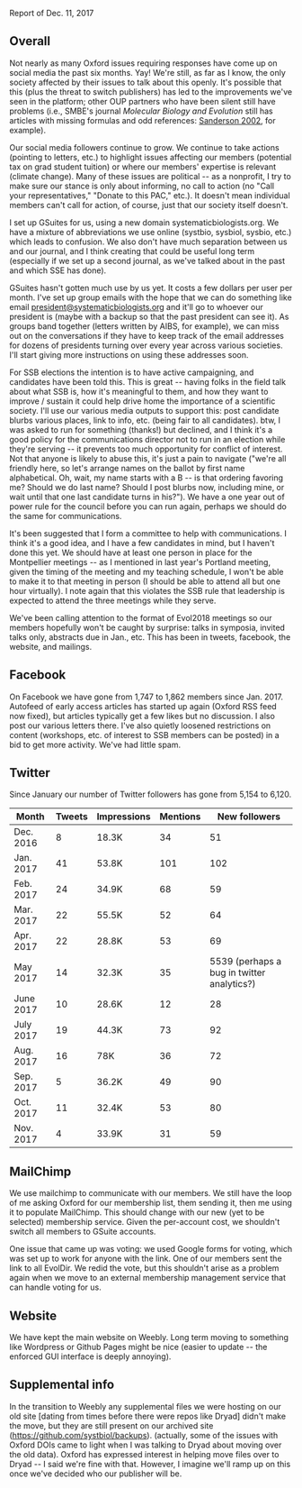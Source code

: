 Report of Dec. 11, 2017

## Overall

Not nearly as many Oxford issues requiring responses have come up on social media the past six months. Yay! We're still, as far as I know, the only society affected by their issues to talk about this openly. It's possible that this (plus the threat to switch publishers) has led to the improvements we've seen in the platform; other OUP partners who have been silent still have problems (i.e., SMBE's journal *Molecular Biology and Evolution* still has articles with missing formulas and odd references: [Sanderson 2002](https://academic.oup.com/mbe/article/19/1/101/1066733), for example).

Our social media followers continue to grow. We continue to take actions (pointing to letters, etc.) to highlight issues affecting our members (potential tax on grad student tuition) or where our members' expertise is relevant (climate change). Many of these issues are political -- as a nonprofit, I try to make sure our stance is only about informing, no call to action (no "Call your representatives," "Donate to this PAC," etc.). It doesn't mean individual members can't call for action, of course, just that our society itself doesn't.

I set up GSuites for us, using a new domain systematicbiologists.org. We have a mixture of abbreviations we use online (systbio, sysbiol, sysbio, etc.) which leads to confusion. We also don't have much separation between us and our journal, and I think creating that could be useful long term (especially if we set up a second journal, as we've talked about in the past and which SSE has done).

GSuites hasn't gotten much use by us yet. It costs a few dollars per user per month. I've set up group emails with the hope that we can do something like email president@systematicbiologists.org and it'll go to whoever our president is (maybe with a backup so that the past president can see it). As groups band together (letters written by AIBS, for example), we can miss out on the conversations if they have to keep track of the email addresses for dozens of presidents turning over every year across various societies. I'll start giving more instructions on using these addresses soon.

For SSB elections the intention is to have active campaigning, and candidates have been told this. This is great -- having folks in the field talk about what SSB is, how it's meaningful to them, and how they want to improve / sustain it could help drive home the importance of a scientific society. I'll use our various media outputs to support this: post candidate blurbs various places, link to info, etc. (being fair to all candidates). btw, I was asked to run for something (thanks!) but declined, and I think it's a good policy for the communications director not to run in an election while they're serving -- it prevents too much opportunity for conflict of interest. Not that anyone is likely to abuse this, it's just a pain to navigate ("we're all friendly here, so let's arrange names on the ballot by first name alphabetical. Oh, wait, my name starts with a B -- is that ordering favoring me? Should we do last name? Should I post blurbs now, including mine, or wait until that one last candidate turns in his?"). We have a one year out of power rule for the council before you can run again, perhaps we should do the same for communications.

It's been suggested that I form a committee to help with communications. I think it's a good idea, and I have a few candidates in mind, but I haven't done this yet. We should have at least one person in place for the Montpellier meetings -- as I mentioned in last year's Portland meeting, given the timing of the meeting and my teaching schedule, I won't be able to make it to that meeting in person (I should be able to attend all but one hour virtually). I note again that this violates the SSB rule that leadership is expected to attend the three meetings while they serve.

We've been calling attention to the format of Evol2018 meetings so our members hopefully won't be caught by surprise: talks in symposia, invited talks only, abstracts due in Jan., etc. This has been in tweets, facebook, the website, and mailings. 

## Facebook

On Facebook we have gone from 1,747 to 1,862 members since Jan. 2017. Autofeed of early access articles has started up again (Oxford RSS feed now fixed), but articles typically get a few likes but no discussion. I also post our various letters there. I've also quietly loosened restrictions on content (workshops, etc. of interest to SSB members can be posted) in a bid to get more activity. We've had little spam.

## Twitter

Since January our number of Twitter followers has gone from 5,154 to 6,120.

| Month     | Tweets | Impressions | Mentions | New followers                              |
| --------- | ------ | ----------- | -------- | ------------------------------------------ |
| Dec. 2016 | 8      | 18.3K       | 34       | 51                                         |
| Jan. 2017 | 41     | 53.8K       | 101      | 102                                        |
| Feb. 2017 | 24     | 34.9K       | 68       | 59                                         |
| Mar. 2017 | 22     | 55.5K       | 52       | 64                                         |
| Apr. 2017 | 22     | 28.8K       | 53       | 69                                         |
| May 2017  | 14     | 32.3K       | 35       | 5539 (perhaps a bug in twitter analytics?) |
| June 2017 | 10     | 28.6K       | 12       | 28                                         |
| July 2017 | 19     | 44.3K       | 73       | 92                                         |
| Aug. 2017 | 16     | 78K         | 36       | 72                                         |
| Sep. 2017 | 5      | 36.2K       | 49       | 90                                         |
| Oct. 2017 | 11     | 32.4K       | 53       | 80                                         |
| Nov. 2017 | 4      | 33.9K       | 31       | 59                                           |


## MailChimp

We use mailchimp to communicate with our members. We still have the loop of me asking Oxford for our membership list, them sending it, then me using it to populate MailChimp. This should change with our new (yet to be selected) membership service. Given the per-account cost, we shouldn't switch all members to GSuite accounts.

One issue that came up was voting: we used Google forms for voting, which was set up to work for anyone with the link. One of our members sent the link to all EvolDir. We redid the vote, but this shouldn't arise as a problem again when we move to an external membership management service that can handle voting for us.

## Website

We have kept the main website on Weebly. Long term moving to something like Wordpress or Github Pages might be nice (easier to update -- the enforced GUI interface is deeply annoying).

## Supplemental info

In the transition to Weebly any supplemental files we were hosting on our old site [dating from times before there were repos like Dryad] didn't make the move, but they are still present on our archived site (https://github.com/systbiol/backups). (actually, some of the issues with Oxford DOIs came to light when I was talking to Dryad about moving over the old data). Oxford has expressed interest in helping move files over to Dryad -- I said we're fine with that. However, I imagine we'll ramp up on this once we've decided who our publisher will be.
